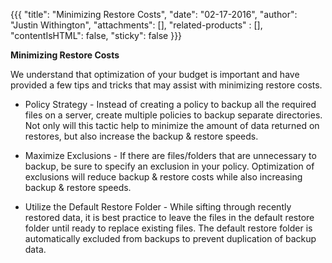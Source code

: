 {{{
  "title": "Minimizing Restore Costs",
  "date": "02-17-2016",
  "author": "Justin Withington",
  "attachments": [],
  "related-products" : [],
  "contentIsHTML": false,
  "sticky": false
}}}

**Minimizing Restore Costs**

We understand that optimization of your budget is important and have provided a few tips and tricks that may assist with minimizing restore costs.

-   Policy Strategy - Instead of creating a policy to backup all the required files on a server, create multiple policies to backup separate directories. Not only will this tactic help to minimize the amount of data returned on restores, but also increase the backup & restore speeds.

-   Maximize Exclusions - If there are files/folders that are unnecessary to backup, be sure to specify an exclusion in your policy. Optimization of exclusions will reduce backup & restore costs while also increasing backup & restore speeds.

-   Utilize the Default Restore Folder - While sifting through recently restored data, it is best practice to leave the files in the default restore folder until ready to replace existing files. The default restore folder is automatically excluded from backups to prevent duplication of backup data.
